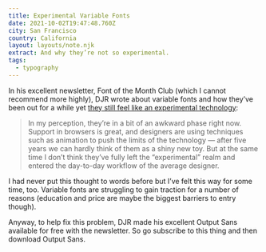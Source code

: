 ```yaml
---
title: Experimental Variable Fonts
date: 2021-10-02T19:47:48.760Z
city: San Francisco
country: California
layout: layouts/note.njk
extract: And why they’re not so experimental.
tags:
  - typography
---
```


In his excellent newsletter, Font of the Month Club (which I cannot recommend more highly), DJR wrote about variable fonts and how they’ve been out for a while yet [they still feel like an experimental technology](https://mailchi.mp/252c1a3e328e/your-october-font-of-the-month-190523?e=62d470e7e3):

> In my perception, they’re in a bit of an awkward phase right now. Support in browsers is great, and designers are using techniques such as animation to push the limits of the technology — after five years we can hardly think of them as a shiny new toy. But at the same time I don’t think they’ve fully left the “experimental” realm and entered the day-to-day workflow of the average designer.

I had never put this thought to words before but I’ve felt this way for some time, too. Variable fonts are struggling to gain traction for a number of reasons (education and price are maybe the biggest barriers to entry though).

Anyway, to help fix this problem, DJR made his excellent Output Sans available for free with the newsletter. So go subscribe to this thing and then download Output Sans.
